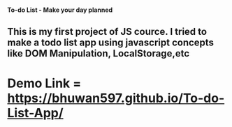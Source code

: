 #### To-do List - Make your day planned
## This is my first project of JS cource. I tried to make a todo list app using javascript concepts like DOM Manipulation, LocalStorage,etc
# Demo Link = https://bhuwan597.github.io/To-do-List-App/
